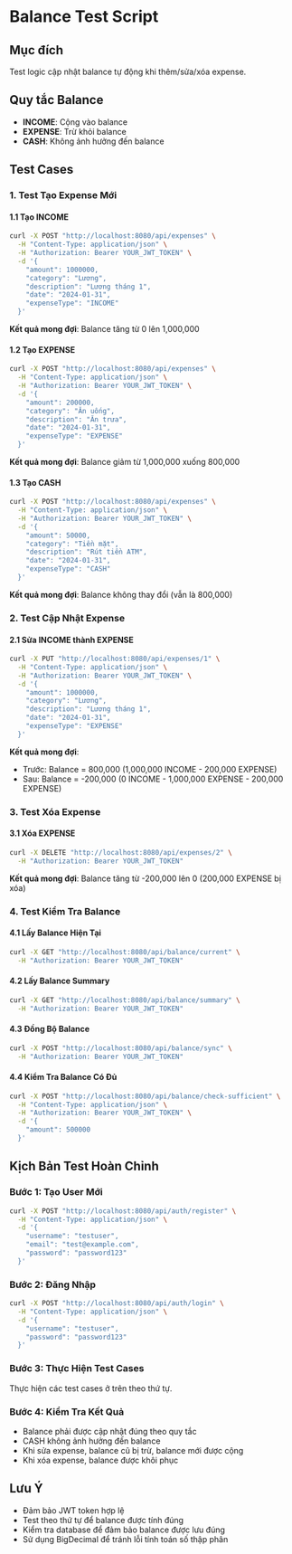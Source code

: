# Balance Test Script

## Mục đích
Test logic cập nhật balance tự động khi thêm/sửa/xóa expense.

## Quy tắc Balance
- **INCOME**: Cộng vào balance
- **EXPENSE**: Trừ khỏi balance  
- **CASH**: Không ảnh hưởng đến balance

## Test Cases

### 1. Test Tạo Expense Mới

#### 1.1 Tạo INCOME
```bash
curl -X POST "http://localhost:8080/api/expenses" \
  -H "Content-Type: application/json" \
  -H "Authorization: Bearer YOUR_JWT_TOKEN" \
  -d '{
    "amount": 1000000,
    "category": "Lương",
    "description": "Lương tháng 1",
    "date": "2024-01-31",
    "expenseType": "INCOME"
  }'
```
**Kết quả mong đợi**: Balance tăng từ 0 lên 1,000,000

#### 1.2 Tạo EXPENSE
```bash
curl -X POST "http://localhost:8080/api/expenses" \
  -H "Content-Type: application/json" \
  -H "Authorization: Bearer YOUR_JWT_TOKEN" \
  -d '{
    "amount": 200000,
    "category": "Ăn uống",
    "description": "Ăn trưa",
    "date": "2024-01-31",
    "expenseType": "EXPENSE"
  }'
```
**Kết quả mong đợi**: Balance giảm từ 1,000,000 xuống 800,000

#### 1.3 Tạo CASH
```bash
curl -X POST "http://localhost:8080/api/expenses" \
  -H "Content-Type: application/json" \
  -H "Authorization: Bearer YOUR_JWT_TOKEN" \
  -d '{
    "amount": 50000,
    "category": "Tiền mặt",
    "description": "Rút tiền ATM",
    "date": "2024-01-31",
    "expenseType": "CASH"
  }'
```
**Kết quả mong đợi**: Balance không thay đổi (vẫn là 800,000)

### 2. Test Cập Nhật Expense

#### 2.1 Sửa INCOME thành EXPENSE
```bash
curl -X PUT "http://localhost:8080/api/expenses/1" \
  -H "Content-Type: application/json" \
  -H "Authorization: Bearer YOUR_JWT_TOKEN" \
  -d '{
    "amount": 1000000,
    "category": "Lương",
    "description": "Lương tháng 1",
    "date": "2024-01-31",
    "expenseType": "EXPENSE"
  }'
```
**Kết quả mong đợi**: 
- Trước: Balance = 800,000 (1,000,000 INCOME - 200,000 EXPENSE)
- Sau: Balance = -200,000 (0 INCOME - 1,000,000 EXPENSE - 200,000 EXPENSE)

### 3. Test Xóa Expense

#### 3.1 Xóa EXPENSE
```bash
curl -X DELETE "http://localhost:8080/api/expenses/2" \
  -H "Authorization: Bearer YOUR_JWT_TOKEN"
```
**Kết quả mong đợi**: Balance tăng từ -200,000 lên 0 (200,000 EXPENSE bị xóa)

### 4. Test Kiểm Tra Balance

#### 4.1 Lấy Balance Hiện Tại
```bash
curl -X GET "http://localhost:8080/api/balance/current" \
  -H "Authorization: Bearer YOUR_JWT_TOKEN"
```

#### 4.2 Lấy Balance Summary
```bash
curl -X GET "http://localhost:8080/api/balance/summary" \
  -H "Authorization: Bearer YOUR_JWT_TOKEN"
```

#### 4.3 Đồng Bộ Balance
```bash
curl -X POST "http://localhost:8080/api/balance/sync" \
  -H "Authorization: Bearer YOUR_JWT_TOKEN"
```

#### 4.4 Kiểm Tra Balance Có Đủ
```bash
curl -X POST "http://localhost:8080/api/balance/check-sufficient" \
  -H "Content-Type: application/json" \
  -H "Authorization: Bearer YOUR_JWT_TOKEN" \
  -d '{
    "amount": 500000
  }'
```

## Kịch Bản Test Hoàn Chỉnh

### Bước 1: Tạo User Mới
```bash
curl -X POST "http://localhost:8080/api/auth/register" \
  -H "Content-Type: application/json" \
  -d '{
    "username": "testuser",
    "email": "test@example.com",
    "password": "password123"
  }'
```

### Bước 2: Đăng Nhập
```bash
curl -X POST "http://localhost:8080/api/auth/login" \
  -H "Content-Type: application/json" \
  -d '{
    "username": "testuser",
    "password": "password123"
  }'
```

### Bước 3: Thực Hiện Test Cases
Thực hiện các test cases ở trên theo thứ tự.

### Bước 4: Kiểm Tra Kết Quả
- Balance phải được cập nhật đúng theo quy tắc
- CASH không ảnh hưởng đến balance
- Khi sửa expense, balance cũ bị trừ, balance mới được cộng
- Khi xóa expense, balance được khôi phục

## Lưu Ý
- Đảm bảo JWT token hợp lệ
- Test theo thứ tự để balance được tính đúng
- Kiểm tra database để đảm bảo balance được lưu đúng
- Sử dụng BigDecimal để tránh lỗi tính toán số thập phân
